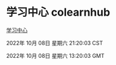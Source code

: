 # 学习中心 colearnhub
[学习中心](http://27.19.33.125:56308/colearnhub/)

2022年 10月 08日 星期六 21:20:03 CST

2022年 10月 08日 星期六 13:20:03 GMT
